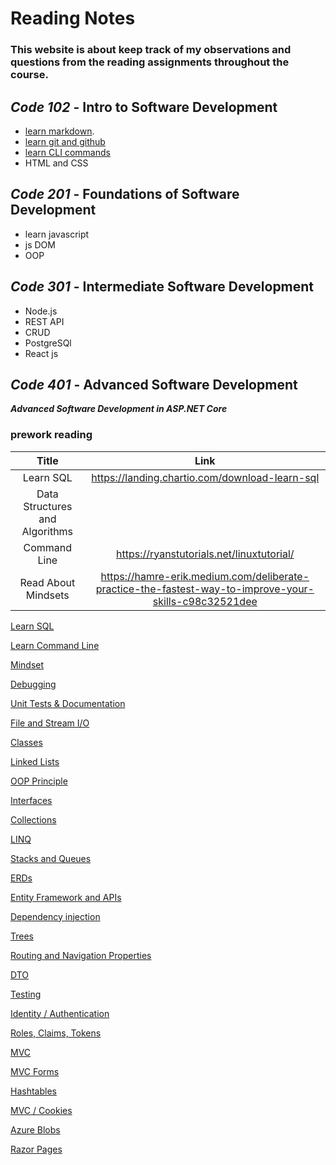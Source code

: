 # Reading Notes
### This website is about keep track of my observations and questions from the reading assignments throughout the course.
## *Code 102* - **Intro to Software Development**
- [learn markdown](https://www.markdownguide.org/basic-syntax/).
- [learn git and github](https://www.plesk.com/blog/various/git-commands-cheat-sheet/)
- [learn CLI commands](https://www.codecademy.com/learn/learn-the-command-line/modules/learn-the-command-line-navigation/cheatsheet)
- HTML and CSS
## *Code 201* - **Foundations of Software Development**
* learn javascript
* js DOM
* OOP
## *Code 301* - **Intermediate Software Development**
* Node.js
* REST API
* CRUD
* PostgreSQl
* React js

## *Code 401* - **Advanced Software Development**
***Advanced Software Development in ASP.NET Core***
### prework reading
| Title      | Link |
| :-----------: | :-----------: |
| Learn SQL      | https://landing.chartio.com/download-learn-sql       |
| Data Structures and Algorithms |         |
| Command Line | https://ryanstutorials.net/linuxtutorial/ |
| Read About Mindsets| https://hamre-erik.medium.com/deliberate-practice-the-fastest-way-to-improve-your-skills-c98c32521dee |

[Learn SQL](sql.md)

[Learn Command Line](cmd.md)

[Mindset](mindset.md)

[Debugging](debugg.md)

[Unit Tests & Documentation](unittests.md)

[File and Stream I/O](fileandstreamIO.md)

[Classes](classes.md)

[Linked Lists](LinkedList.md)

[OOP Principle](oopprinciple.md)

[Interfaces](Interfaces.md)

[Collections](Collections.md)

[LINQ](LINQ.md)

[Stacks and Queues](StacksandQueues.md)

[ERDs](ERDs.md)

[Entity Framework and APIs](Entity-Framework.md)

[Dependency injection](Dependency-injection.md)

[Trees](Trees.md)

[Routing and Navigation Properties](RoutingandNavigationProperties.md)

[DTO](DTO.md)

[Testing](Testing.md)

[Identity / Authentication](IdentityAuthentication.md)

[Roles, Claims, Tokens](RolesClaimsTokens.md)

[MVC](MVC.md)

[MVC Forms](MVC-Forms.md)

[Hashtables](Hashtables.md)

[MVC / Cookies](MVC-Cookies.md)

[Azure Blobs](Azure-Blobs.md)

[Razor Pages](RazorPages.md)